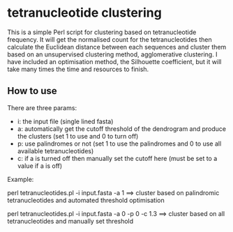 # tetranucleotide clustering
This is a simple Perl script for clustering based on tetranucleotide frequency.
It will get the normalised count for the tetranucleotides then calculate the Euclidean distance between each sequences and cluster them based on an unsupervised clustering method, agglomerative clustering.
I have included an optimisation method, the Silhouette coefficient, but it will take many times the time and resources to finish.

## How to use
There are three params:
- i: the input file (single lined fasta)
- a: automatically get the cutoff threshold of the dendrogram and produce the clusters (set 1 to use and 0 to turn off)
- p: use palindromes or not (set 1 to use the palindromes and 0 to use all available tetranucleotides)
- c: if a is turned off then manually set the cutoff here (must be set to a value if a is off)

Example:

perl tetranucleotides.pl -i input.fasta -a 1 ==> cluster based on palindromic tetranucleotides and automated threshold optimisation

perl tetranucleotides.pl -i input.fasta -a 0 -p 0 -c 1.3 ==> cluster based on all tetranucleotides and manually set threshold
